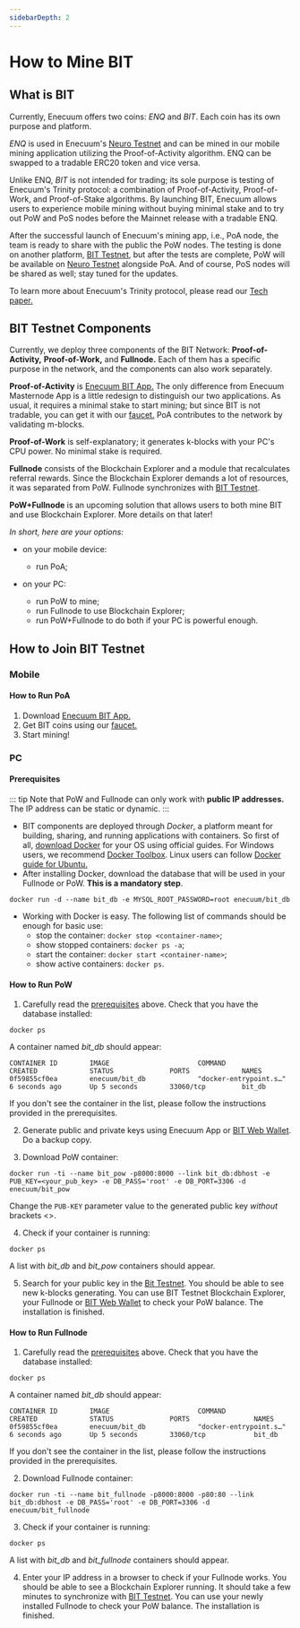 ```yaml
---
sidebarDepth: 2
---
```


# How to Mine BIT

## What is BIT

Currently, Enecuum offers two coins: *ENQ* and *BIT*. Each coin has its own purpose and platform. 

*ENQ* is used in Enecuum's [Neuro Testnet](http://neuro.enecuum.com/) and can be mined in our mobile mining application utilizing the Proof-of-Activity algorithm. ENQ can be swapped to a tradable ERC20 token and vice versa. 

Unlike ENQ, *BIT* is not intended for trading; its sole purpose is testing of Enecuum's Trinity protocol: a combination of Proof-of-Activity, Proof-of-Work, and Proof-of-Stake algorithms. By launching BIT, Enecuum allows users to experience mobile mining without buying minimal stake and to try out PoW and PoS nodes before the Mainnet release with a tradable ENQ. 

After the successful launch of Enecuum's mining app, i.e., PoA node, the team is ready to share with the public the PoW nodes. The testing is done on another platform, [BIT Testnet](http://bit.enecuum.com/), but after the tests are complete, PoW will be available on [Neuro Testnet](http://neuro.enecuum.com/) alongside PoA. And of course, PoS nodes will be shared as well; stay tuned for the updates.

To learn more about Enecuum's Trinity protocol, please read our [Tech paper.](https://enecuum.com/Documentation.html)

## BIT Testnet Components

Currently, we deploy three components of the BIT Network:  **Proof-of-Activity,** **Proof-of-Work,** and **Fullnode.** Each of them has a specific purpose in the network, and the components can also work separately. 

**Proof-of-Activity** is [Enecuum BIT App.](https://app.enecuum.com/bit/bit-app-v.0.11.3.apk) The only difference from Enecuum Masternode App is a little redesign to distinguish our two applications. As usual, it requires a minimal stake to start mining; but since BIT is not tradable, you can get it with our [faucet.](https://faucet-bit.enecuum.com/) PoA contributes to the network by validating m-blocks.

**Proof-of-Work** is self-explanatory; it generates k-blocks with your PC's CPU power. No minimal stake is required.

**Fullnode** consists of the Blockchain Explorer and a module that recalculates referral rewards. Since the Blockchain Explorer demands a lot of resources, it was separated from PoW. Fullnode synchronizes with [BIT Testnet](http://bit.enecuum.com/).

**PoW+Fullnode** is an upcoming solution that allows users to both mine BIT and use Blockchain Explorer. More details on that later!

*In short, here are your options:*

- on your mobile device:
  - run PoA;

- on your PC:
  - run PoW to mine;
  - run Fullnode to use Blockchain Explorer;
  - run PoW+Fullnode to do both if your PC is powerful enough.

## How to Join BIT Testnet

### Mobile

#### How to Run PoA

1. Download [Enecuum BIT App.](https://app.enecuum.com/bit/bit-app-v.0.11.3.apk)
2. Get BIT coins using our [faucet.](https://faucet-bit.enecuum.com/)
3. Start mining!

### PC

#### Prerequisites 

::: tip
Note that PoW and Fullnode can only work with **public IP addresses.** The IP address can be static or dynamic.
:::

- BIT components are deployed through *Docker*, a platform meant for building, sharing, and running applications with containers. So first of all, [download Docker](https://www.docker.com/) for your OS using official guides. For Windows users, we recommend [Docker Toolbox](https://github.com/docker/toolbox/releases). Linux users can follow [Docker guide for Ubuntu.](https://docs.docker.com/install/linux/docker-ce/ubuntu/)
- After installing Docker, download the database that will be used in your Fullnode or PoW. **This is a mandatory step**.
```
docker run -d --name bit_db -e MYSQL_ROOT_PASSWORD=root enecuum/bit_db
```
- Working with Docker is easy. The following list of commands should be enough for basic use:
	- stop the container: `docker stop <container-name>`;
	- show stopped containers: `docker ps -a`;
	- start the container: `docker start <container-name>`; 
	- show active containers: `docker ps`.
	
#### How to Run PoW

1. Carefully read the [prerequisites](how-to-mine-bit.html#prerequisites) above. Check that you have the database installed:
```
docker ps
```
A container named *bit_db* should appear:
```
CONTAINER ID        IMAGE                      COMMAND                  CREATED             STATUS              PORTS             NAMES
0f59855cf0ea        enecuum/bit_db             "docker-entrypoint.s…"   6 seconds ago       Up 5 seconds        33060/tcp         bit_db
```
If you don't see the container in the list, please follow the instructions provided in the prerequisites.

2. Generate public and private keys using Enecuum App or [BIT Web Wallet](https://bit-wallet.enecuum.com/). Do a backup copy. 

3. Download PoW container:
```
docker run -ti --name bit_pow -p8000:8000 --link bit_db:dbhost -e PUB_KEY=<your_pub_key> -e DB_PASS='root' -e DB_PORT=3306 -d  enecuum/bit_pow
```
Change the `PUB-KEY` parameter value to the generated public key *without* brackets <>. 

4. Check if your container is running:
```
docker ps
```
A list with *bit_db* and *bit_pow* containers should appear.

5. Search for your public key in the [Bit Testnet](http://bit.enecuum.com/). You should be able to see new k-blocks generating. You can use BIT Testnet Blockchain Explorer, your Fullnode or [BIT Web Wallet](https://bit-wallet.enecuum.com/) to check your PoW balance. The installation is finished.

#### How to Run Fullnode

1. Carefully read the [prerequisites](how-to-mine-bit.html#prerequisites) above. Check that you have the database installed:
```
docker ps
```
A container named *bit_db* should appear:
```
CONTAINER ID        IMAGE                      COMMAND                  CREATED             STATUS              PORTS                NAMES
0f59855cf0ea        enecuum/bit_db             "docker-entrypoint.s…"   6 seconds ago       Up 5 seconds        33060/tcp            bit_db
```
If you don't see the container in the list, please follow the instructions provided in the prerequisites.

2. Download Fullnode container:
```
docker run -ti --name bit_fullnode -p8000:8000 -p80:80 --link bit_db:dbhost -e DB_PASS='root' -e DB_PORT=3306 -d  enecuum/bit_fullnode
```
3. Check if your container is running:
```
docker ps
```
A list with *bit_db* and *bit_fullnode* containers should appear.

4. Enter your IP address in a browser to check if your Fullnode works. You should be able to see a Blockchain Explorer running. It should take a few minutes to synchronize with [BIT Testnet](http://bit.enecuum.com/). You can use your newly installed Fullnode to check your PoW balance. The installation is finished.
